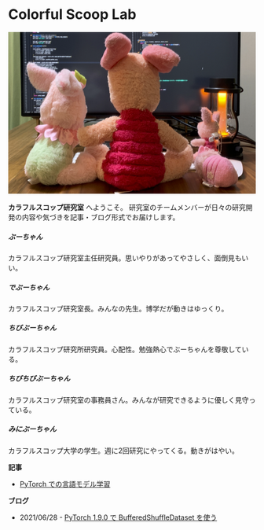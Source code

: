 # Colorful Scoop Lab

<img src="top.png" alt="" class="rounded mx-auto d-block">

**カラフルスコップ研究室** へようこそ。
研究室のチームメンバーが日々の研究開発の内容や気づきを記事・ブログ形式でお届けします。

<div class="row row-cols-1 row-cols-md-2">
  <div class="col mb-4">
    <div class="card">
      <!-- <img src="..." class="card-img-top" alt="..."> -->
      <div class="card-body">
        <h5 class="card-title">ぶーちゃん</h5>
        <p class="card-text">カラフルスコップ研究室主任研究員。思いやりがあってやさしく、面倒見もいい。</p>
      </div>
    </div>
  </div>
  <div class="col mb-4">
    <div class="card">
      <!-- <img src="..." class="card-img-top" alt="..."> -->
      <div class="card-body">
        <h5 class="card-title">でぶーちゃん</h5>
        <p class="card-text">カラフルスコップ研究室長。みんなの先生。博学だが動きはゆっくり。</p>
      </div>
    </div>
  </div>
  <div class="col mb-4">
    <div class="card">
      <!-- <img src="..." class="card-img-top" alt="..."> -->
      <div class="card-body">
        <h5 class="card-title">ちびぶーちゃん</h5>
        <p class="card-text">カラフルスコップ研究所研究員。心配性。勉強熱心でぶーちゃんを尊敬している。</p>
      </div>
    </div>
  </div>
  <div class="col mb-4">
    <div class="card">
      <!-- <img src="..." class="card-img-top" alt="..."> -->
      <div class="card-body">
        <h5 class="card-title">ちびちびぶーちゃん</h5>
        <p class="card-text">カラフルスコップ研究室の事務員さん。みんなが研究できるように優しく見守っている。</p>
      </div>
    </div>
  </div>
  <div class="col mb-4">
    <div class="card">
      <!-- <img src="..." class="card-img-top" alt="..."> -->
      <div class="card-body">
        <h5 class="card-title">みにぶーちゃん</h5>
        <p class="card-text">カラフルスコップ大学の学生。週に2回研究にやってくる。動きがはやい。</p>
      </div>
    </div>
  </div>
</div>

**記事**

* [PyTorch での言語モデル学習](article/pytorch_language_model_pipeline)

**ブログ**

* 2021/06/28 - [PyTorch 1.9.0 で BufferedShuffleDataset を使う](blog/20210628-buffereds_shuffle_dataset)
